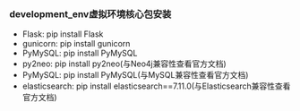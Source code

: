 ### development_env虚拟环境核心包安装

* Flask: pip install Flask
* gunicorn: pip install gunicorn
* PyMySQL: pip install PyMySQL
* py2neo: pip install py2neo(与Neo4j兼容性查看官方文档)
* PyMySQL: pip install PyMySQL(与MySQL兼容性查看官方文档)
* elasticsearch: pip install elasticsearch==7.11.0(与Elasticsearch兼容性查看官方文档)